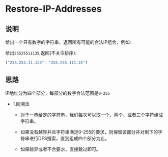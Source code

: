 # Restore-IP-Addresses

## 说明

给出一个只有数字的字符串，返回所有可能的合法IP组合，例如:

给出`25525511135`,返回(不关注排序):

```js
["255.255.11.135", "255.255.111.35"]
```

## 思路

IP地址分为四个部分，每部分的数字合法范围是`0-255`

- 1.回溯法

	* 对于一串给定的字符串，我们每次可以取一个、两个、或者三个字符组成字符串。
	
	* 如果没有越界并且字符串满足0-255的要求，则保留该部分并对剩下的字符串进行DFS搜索，直到组成四个部分为止。
	
	* 如果越界或者不合要求，直接跳过即可。